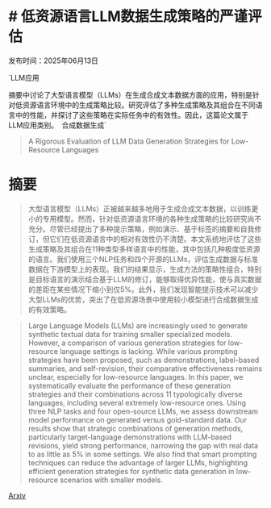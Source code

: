 # # 低资源语言LLM数据生成策略的严谨评估

发布时间：2025年06月13日

`LLM应用

摘要中讨论了大型语言模型（LLMs）在生成合成文本数据方面的应用，特别是针对低资源语言环境中的生成策略比较。研究评估了多种生成策略及其组合在不同语言中的性能，并探讨了这些策略在实际任务中的有效性。因此，这篇论文属于LLM应用类别。` `合成数据生成`

> A Rigorous Evaluation of LLM Data Generation Strategies for Low-Resource Languages

# 摘要

> 大型语言模型（LLMs）正被越来越多地用于生成合成文本数据，以训练更小的专用模型。然而，针对低资源语言环境的各种生成策略的比较研究尚不充分。尽管已经提出了多种提示策略，例如演示、基于标签的摘要和自我修订，但它们在低资源语言中的相对有效性仍不清楚。本文系统地评估了这些生成策略及其组合在11种类型多样语言中的性能，其中包括几种极度低资源的语言。我们使用三个NLP任务和四个开源的LLMs，评估生成数据与标准数据在下游模型上的表现。我们的结果显示，生成方法的策略性组合，特别是目标语言的演示结合基于LLM的修订，能够取得优异性能，使与真实数据的差距在某些情况下缩小到仅5%。此外，我们发现智能提示技术可以减少大型LLMs的优势，突出了在低资源场景中使用较小模型进行合成数据生成的有效策略。

> Large Language Models (LLMs) are increasingly used to generate synthetic textual data for training smaller specialized models. However, a comparison of various generation strategies for low-resource language settings is lacking. While various prompting strategies have been proposed, such as demonstrations, label-based summaries, and self-revision, their comparative effectiveness remains unclear, especially for low-resource languages. In this paper, we systematically evaluate the performance of these generation strategies and their combinations across 11 typologically diverse languages, including several extremely low-resource ones. Using three NLP tasks and four open-source LLMs, we assess downstream model performance on generated versus gold-standard data. Our results show that strategic combinations of generation methods, particularly target-language demonstrations with LLM-based revisions, yield strong performance, narrowing the gap with real data to as little as 5% in some settings. We also find that smart prompting techniques can reduce the advantage of larger LLMs, highlighting efficient generation strategies for synthetic data generation in low-resource scenarios with smaller models.

[Arxiv](https://arxiv.org/abs/2506.12158)